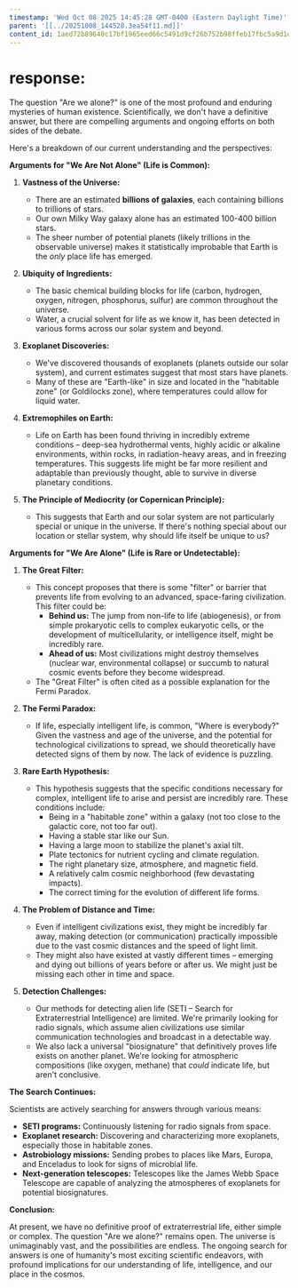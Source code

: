 ```yaml
---
timestamp: 'Wed Oct 08 2025 14:45:28 GMT-0400 (Eastern Daylight Time)'
parent: '[[../20251008_144528.3ea54f11.md]]'
content_id: 1aed72b89648c17bf1965eed66c5491d9cf26b752b98ffeb17fbc5a9d1d88ed1
---
```


# response:

The question "Are we alone?" is one of the most profound and enduring mysteries of human existence. Scientifically, we don't have a definitive answer, but there are compelling arguments and ongoing efforts on both sides of the debate.

Here's a breakdown of our current understanding and the perspectives:

**Arguments for "We Are Not Alone" (Life is Common):**

1. **Vastness of the Universe:**
   * There are an estimated **billions of galaxies**, each containing billions to trillions of stars.
   * Our own Milky Way galaxy alone has an estimated 100-400 billion stars.
   * The sheer number of potential planets (likely trillions in the observable universe) makes it statistically improbable that Earth is the *only* place life has emerged.

2. **Ubiquity of Ingredients:**
   * The basic chemical building blocks for life (carbon, hydrogen, oxygen, nitrogen, phosphorus, sulfur) are common throughout the universe.
   * Water, a crucial solvent for life as we know it, has been detected in various forms across our solar system and beyond.

3. **Exoplanet Discoveries:**
   * We've discovered thousands of exoplanets (planets outside our solar system), and current estimates suggest that most stars have planets.
   * Many of these are "Earth-like" in size and located in the "habitable zone" (or Goldilocks zone), where temperatures could allow for liquid water.

4. **Extremophiles on Earth:**
   * Life on Earth has been found thriving in incredibly extreme conditions – deep-sea hydrothermal vents, highly acidic or alkaline environments, within rocks, in radiation-heavy areas, and in freezing temperatures. This suggests life might be far more resilient and adaptable than previously thought, able to survive in diverse planetary conditions.

5. **The Principle of Mediocrity (or Copernican Principle):**
   * This suggests that Earth and our solar system are not particularly special or unique in the universe. If there's nothing special about our location or stellar system, why should life itself be unique to us?

**Arguments for "We Are Alone" (Life is Rare or Undetectable):**

1. **The Great Filter:**
   * This concept proposes that there is some "filter" or barrier that prevents life from evolving to an advanced, space-faring civilization. This filter could be:
     * **Behind us:** The jump from non-life to life (abiogenesis), or from simple prokaryotic cells to complex eukaryotic cells, or the development of multicellularity, or intelligence itself, might be incredibly rare.
     * **Ahead of us:** Most civilizations might destroy themselves (nuclear war, environmental collapse) or succumb to natural cosmic events before they become widespread.
   * The "Great Filter" is often cited as a possible explanation for the Fermi Paradox.

2. **The Fermi Paradox:**
   * If life, especially intelligent life, is common, "Where is everybody?" Given the vastness and age of the universe, and the potential for technological civilizations to spread, we should theoretically have detected signs of them by now. The lack of evidence is puzzling.

3. **Rare Earth Hypothesis:**
   * This hypothesis suggests that the specific conditions necessary for complex, intelligent life to arise and persist are incredibly rare. These conditions include:
     * Being in a "habitable zone" within a galaxy (not too close to the galactic core, not too far out).
     * Having a stable star like our Sun.
     * Having a large moon to stabilize the planet's axial tilt.
     * Plate tectonics for nutrient cycling and climate regulation.
     * The right planetary size, atmosphere, and magnetic field.
     * A relatively calm cosmic neighborhood (few devastating impacts).
     * The correct timing for the evolution of different life forms.

4. **The Problem of Distance and Time:**
   * Even if intelligent civilizations exist, they might be incredibly far away, making detection (or communication) practically impossible due to the vast cosmic distances and the speed of light limit.
   * They might also have existed at vastly different times – emerging and dying out billions of years before or after us. We might just be missing each other in time and space.

5. **Detection Challenges:**
   * Our methods for detecting alien life (SETI – Search for Extraterrestrial Intelligence) are limited. We're primarily looking for radio signals, which assume alien civilizations use similar communication technologies and broadcast in a detectable way.
   * We also lack a universal "biosignature" that definitively proves life exists on another planet. We're looking for atmospheric compositions (like oxygen, methane) that *could* indicate life, but aren't conclusive.

**The Search Continues:**

Scientists are actively searching for answers through various means:

* **SETI programs:** Continuously listening for radio signals from space.
* **Exoplanet research:** Discovering and characterizing more exoplanets, especially those in habitable zones.
* **Astrobiology missions:** Sending probes to places like Mars, Europa, and Enceladus to look for signs of microbial life.
* **Next-generation telescopes:** Telescopes like the James Webb Space Telescope are capable of analyzing the atmospheres of exoplanets for potential biosignatures.

**Conclusion:**

At present, we have no definitive proof of extraterrestrial life, either simple or complex. The question "Are we alone?" remains open. The universe is unimaginably vast, and the possibilities are endless. The ongoing search for answers is one of humanity's most exciting scientific endeavors, with profound implications for our understanding of life, intelligence, and our place in the cosmos.
